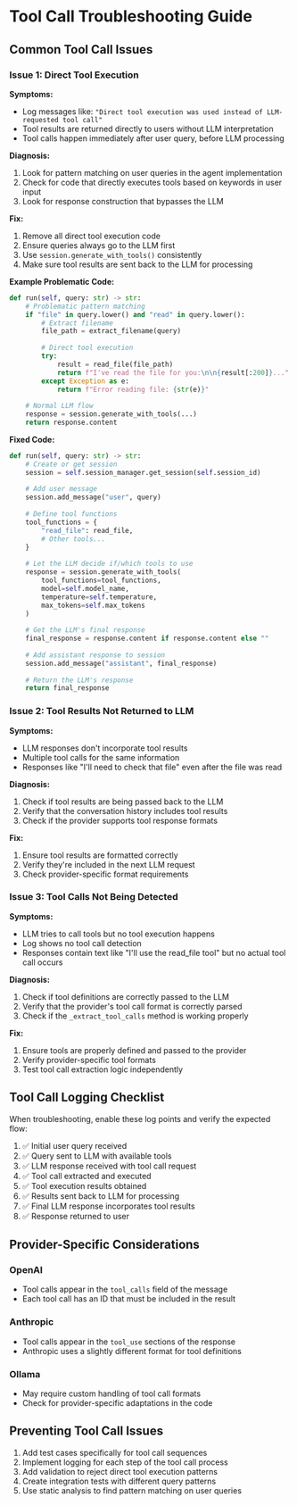 # Tool Call Troubleshooting Guide

## Common Tool Call Issues

### Issue 1: Direct Tool Execution

**Symptoms:**
- Log messages like: `"Direct tool execution was used instead of LLM-requested tool call"`
- Tool results are returned directly to users without LLM interpretation
- Tool calls happen immediately after user query, before LLM processing

**Diagnosis:**
1. Look for pattern matching on user queries in the agent implementation
2. Check for code that directly executes tools based on keywords in user input
3. Look for response construction that bypasses the LLM

**Fix:**
1. Remove all direct tool execution code
2. Ensure queries always go to the LLM first
3. Use `session.generate_with_tools()` consistently
4. Make sure tool results are sent back to the LLM for processing

**Example Problematic Code:**
```python
def run(self, query: str) -> str:
    # Problematic pattern matching
    if "file" in query.lower() and "read" in query.lower():
        # Extract filename
        file_path = extract_filename(query)
        
        # Direct tool execution
        try:
            result = read_file(file_path)
            return f"I've read the file for you:\n\n{result[:200]}..."
        except Exception as e:
            return f"Error reading file: {str(e)}"
    
    # Normal LLM flow
    response = session.generate_with_tools(...)
    return response.content
```

**Fixed Code:**
```python
def run(self, query: str) -> str:
    # Create or get session
    session = self.session_manager.get_session(self.session_id)
    
    # Add user message
    session.add_message("user", query)
    
    # Define tool functions
    tool_functions = {
        "read_file": read_file,
        # Other tools...
    }
    
    # Let the LLM decide if/which tools to use
    response = session.generate_with_tools(
        tool_functions=tool_functions,
        model=self.model_name,
        temperature=self.temperature,
        max_tokens=self.max_tokens
    )
    
    # Get the LLM's final response
    final_response = response.content if response.content else ""
    
    # Add assistant response to session
    session.add_message("assistant", final_response)
    
    # Return the LLM's response
    return final_response
```

### Issue 2: Tool Results Not Returned to LLM

**Symptoms:**
- LLM responses don't incorporate tool results
- Multiple tool calls for the same information
- Responses like "I'll need to check that file" even after the file was read

**Diagnosis:**
1. Check if tool results are being passed back to the LLM
2. Verify that the conversation history includes tool results
3. Check if the provider supports tool response formats

**Fix:**
1. Ensure tool results are formatted correctly
2. Verify they're included in the next LLM request
3. Check provider-specific format requirements

### Issue 3: Tool Calls Not Being Detected

**Symptoms:**
- LLM tries to call tools but no tool execution happens
- Log shows no tool call detection
- Responses contain text like "I'll use the read_file tool" but no actual tool call occurs

**Diagnosis:**
1. Check if tool definitions are correctly passed to the LLM
2. Verify that the provider's tool call format is correctly parsed
3. Check if the `_extract_tool_calls` method is working properly

**Fix:**
1. Ensure tools are properly defined and passed to the provider
2. Verify provider-specific tool formats
3. Test tool call extraction logic independently

## Tool Call Logging Checklist

When troubleshooting, enable these log points and verify the expected flow:

1. ✅ Initial user query received
2. ✅ Query sent to LLM with available tools
3. ✅ LLM response received with tool call request
4. ✅ Tool call extracted and executed
5. ✅ Tool execution results obtained
6. ✅ Results sent back to LLM for processing
7. ✅ Final LLM response incorporates tool results
8. ✅ Response returned to user

## Provider-Specific Considerations

### OpenAI
- Tool calls appear in the `tool_calls` field of the message
- Each tool call has an ID that must be included in the result

### Anthropic
- Tool calls appear in the `tool_use` sections of the response
- Anthropic uses a slightly different format for tool definitions

### Ollama
- May require custom handling of tool call formats
- Check for provider-specific adaptations in the code

## Preventing Tool Call Issues

1. Add test cases specifically for tool call sequences
2. Implement logging for each step of the tool call process
3. Add validation to reject direct tool execution patterns
4. Create integration tests with different query patterns
5. Use static analysis to find pattern matching on user queries 